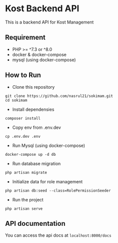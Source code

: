 # Kost Backend API

This is a backend API for Kost Management

## Requirement

-   PHP >= ^7.3 or ^8.0
-   docker & docker-compose
-   mysql (using docker-compose)

## How to Run

-   Clone this repository

```
git clone https://github.com/nasrul21/sokimam.git
cd sokimam
```

-   Install dependensies

```
composer install
```

-   Copy env from .env.dev

```
cp .env.dev .env
```

-   Run Mysql (using docker-compose)

```
docker-compose up -d db
```

-   Run database migration

```
php artisan migrate
```

-   Initialize data for role management

```
php artisan db:seed --class=RolePermissionSeeder
```

-   Run the project

```
php artisan serve
```

## API documentation

You can access the api docs at `localhost:8000/docs`
